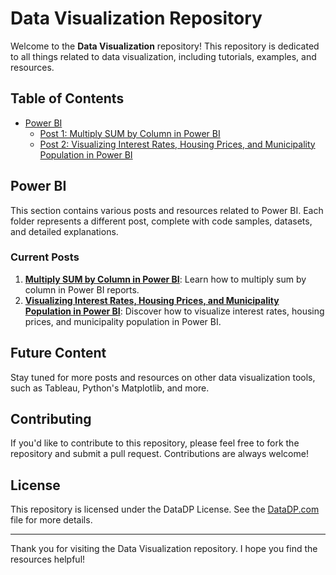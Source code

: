 # Data Visualization Repository

Welcome to the **Data Visualization** repository! This repository is dedicated to all things related to data visualization, including tutorials, examples, and resources.

## Table of Contents

- [Power BI](PowerBI)
  - [Post 1: Multiply SUM by Column in Power BI](PowerBI/Multiply%20SUM%20by%20Column%20in%20Power%20BI/code.md)
  - [Post 2: Visualizing Interest Rates, Housing Prices, and Municipality Population in Power BI](PowerBI/Visualizing%20Interest%20Rates,%20Housing%20Prices,%20and%20Municipality%20Population%20in%20Power%20BI/visualizing-interest-rates-housing-prices-population.md)

## Power BI

This section contains various posts and resources related to Power BI. Each folder represents a different post, complete with code samples, datasets, and detailed explanations.

### Current Posts

1. **[Multiply SUM by Column in Power BI](PowerBI/Multiply%20SUM%20by%20Column%20in%20Power%20BI/code.md)**: Learn how to multiply sum by column in Power BI reports.
2. **[Visualizing Interest Rates, Housing Prices, and Municipality Population in Power BI](PowerBI/Visualizing%20Interest%20Rates,%20Housing%20Prices,%20and%20Municipality%20Population%20in%20Power%20BI/visualizing-interest-rates-housing-prices-population.md)**: Discover how to visualize interest rates, housing prices, and municipality population in Power BI. 

## Future Content

Stay tuned for more posts and resources on other data visualization tools, such as Tableau, Python's Matplotlib, and more.

## Contributing

If you'd like to contribute to this repository, please feel free to fork the repository and submit a pull request. Contributions are always welcome!

## License

This repository is licensed under the DataDP License. See the [DataDP.com](https://datadp.com) file for more details.

---

Thank you for visiting the Data Visualization repository. I hope you find the resources helpful!
